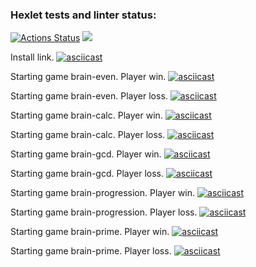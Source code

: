 ### Hexlet tests and linter status:

[![Actions Status](https://github.com/maximefremow/frontend-project-44/workflows/hexlet-check/badge.svg)](https://github.com/maximefremow/frontend-project-44/actions)
<a href="https://codeclimate.com/github/maximefremow/frontend-project-44/maintainability"><img src="https://api.codeclimate.com/v1/badges/6f98a0b1d20143e9f285/maintainability" /></a>

Install link.
[![asciicast](https://asciinema.org/a/Tr5kygC0jBGqhWJrODPs7mKtC.svg)](https://asciinema.org/a/Tr5kygC0jBGqhWJrODPs7mKtC)

Starting game brain-even. Player win.
[![asciicast](https://asciinema.org/a/B9H5ivzDrNoMtXdNrRCZFEtwT.svg)](https://asciinema.org/a/B9H5ivzDrNoMtXdNrRCZFEtwT)

Starting game brain-even. Player loss.
[![asciicast](https://asciinema.org/a/lOh3cbzFwP8xl5W7JppchWQuD.svg)](https://asciinema.org/a/lOh3cbzFwP8xl5W7JppchWQuD)

Starting game brain-calc. Player win.
[![asciicast](https://asciinema.org/a/aIAKvZmm4xYAh9RcvEUuUORKV.svg)](https://asciinema.org/a/aIAKvZmm4xYAh9RcvEUuUORKV)

Starting game brain-calc. Player loss.
[![asciicast](https://asciinema.org/a/yTLxYuxqNM1y6KJx7oqH2b9Yu.svg)](https://asciinema.org/a/yTLxYuxqNM1y6KJx7oqH2b9Yu)

Starting game brain-gcd. Player win.
[![asciicast](https://asciinema.org/a/S05GqLwc6yJ3zBXjkkkVnNUWr.svg)](https://asciinema.org/a/S05GqLwc6yJ3zBXjkkkVnNUWr)

Starting game brain-gcd. Player loss.
[![asciicast](https://asciinema.org/a/GaurmMqHyOCY7aU4PAgowUmN6.svg)](https://asciinema.org/a/GaurmMqHyOCY7aU4PAgowUmN6)

Starting game brain-progression. Player win.
[![asciicast](https://asciinema.org/a/fGwBSTO8MiwLRKmhZeqQvQNYT.svg)](https://asciinema.org/a/fGwBSTO8MiwLRKmhZeqQvQNYT)

Starting game brain-progression. Player loss.
[![asciicast](https://asciinema.org/a/wV0i6XIK6jWz1danFBkzrfXdW.svg)](https://asciinema.org/a/wV0i6XIK6jWz1danFBkzrfXdW)

Starting game brain-prime. Player win.
[![asciicast](https://asciinema.org/a/kJ7Rm2cYOpMwmZ4YTkd69c3jW.svg)](https://asciinema.org/a/kJ7Rm2cYOpMwmZ4YTkd69c3jW)

Starting game brain-prime. Player loss.
[![asciicast](https://asciinema.org/a/y1P3OgbPveGbJlQDvXGhI16Cz.svg)](https://asciinema.org/a/y1P3OgbPveGbJlQDvXGhI16Cz)
